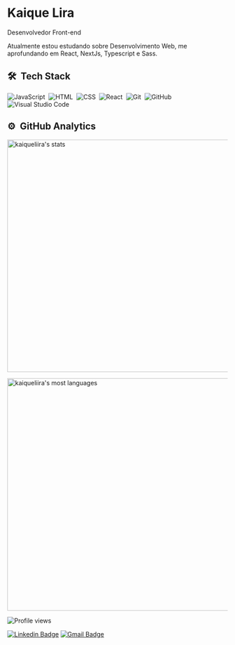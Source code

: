 #  Kaique Lira

Desenvolvedor Front-end



<p> Atualmente estou estudando sobre 
Desenvolvimento Web, me aprofundando 
em React, NextJs, Typescript e Sass. </p>


## 🛠 &nbsp;Tech Stack

![JavaScript](https://img.shields.io/badge/-JavaScript-05122A?style=flat&logo=javascript)&nbsp;
![HTML](https://img.shields.io/badge/-HTML-05122A?style=flat&logo=HTML5)&nbsp;
![CSS](https://img.shields.io/badge/-CSS-05122A?style=flat&logo=CSS3&logoColor=1572B6)&nbsp;
![React](https://img.shields.io/badge/-React-05122A?style=flat&logo=react)&nbsp;
![Git](https://img.shields.io/badge/-Git-05122A?style=flat&logo=git)&nbsp;
![GitHub](https://img.shields.io/badge/-GitHub-05122A?style=flat&logo=github)&nbsp;
![Visual Studio Code](https://img.shields.io/badge/-Visual%20Studio%20Code-05122A?style=flat&logo=visual-studio-code&logoColor=007ACC)&nbsp;


## ⚙️ &nbsp;GitHub Analytics

<p align="left">
<img width="530em" src="https://github-readme-stats.vercel.app/api?username=kaiqueliira&show_icons=true&theme=vision-friendly-dark" alt="kaiqueliira's stats"/>
</p>
<p>
<img width="530em" src="https://github-readme-stats.vercel.app/api/top-langs/?username=kaiqueliira&layout=compact&theme=vision-friendly-dark" alt="kaiqueliira's most languages"/>
</p>
<p align="left"> <img src="https://komarev.com/ghpvc/?username=kaiqueliira&color=6633cc" alt="Profile views" /> </p>

[![Linkedin Badge](https://img.shields.io/badge/-Kaique%20Lira-6633cc?style=flat-square&logo=Linkedin&logoColor=white&link=https://www.linkedin.com/in/kaiquelira/)](https://www.linkedin.com/in/kaiquelira/)
[![Gmail Badge](https://img.shields.io/badge/-Kaiqueliira@gmail.com-6633cc?style=flat-square&logo=Gmail&logoColor=white&link=mailto:Kaiqueliira@gmail.com)](mailto:Kaiqueliira@gmail.com)
